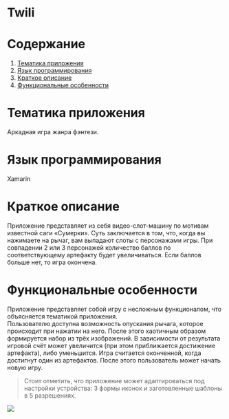 # Twili
# Содержание
1. [Тематика приложения](#Тематика-приложения)  
2. [Язык программирования](#Язык-программирования)  
3. [Краткое описание](#Краткое-описание)  
4. [Функциональные особенности](#Функциональные-особенности) 
# Тематика приложения
Аркадная игра жанра фэнтези.
# Язык программирования
Xamarin
# Краткое описание
Приложение представляет из себя видео-слот-машину по мотивам известной саги «Сумерки». Суть заключается в том, что, когда вы нажимаете на рычаг, вам выпадают слоты с персонажами игры. При совпадении 2 или 3 персонажей количество баллов по соответствующему артефакту будет увеличиваться. Если баллов больше нет, то игра окончена.
# Функциональные особенности
Приложение представляет собой игру с несложным функционалом, что объясняется тематикой приложения.  
Пользователю доступна возможность опускания рычага, которое происходит при нажатии на него. После этого хаотичным образом формируется набор из трёх изображений. В зависимости от результата игровой счёт может увеличится (при этом приближается достижение артефакта), либо уменьшится. Игра считается оконченной, когда достигнут один из артефактов. После этого пользователь может начать новую игру.  
> Стоит отметить, что приложение может адаптироваться под настройки устройства: 3 формы иконок и заготовленные шаблоны в 5 разрешениях.
<img src="https://res.cloudinary.com/dlrmdokvi/image/upload/v1644871225/Mobile%20App/maket_ac943d.png"/>

